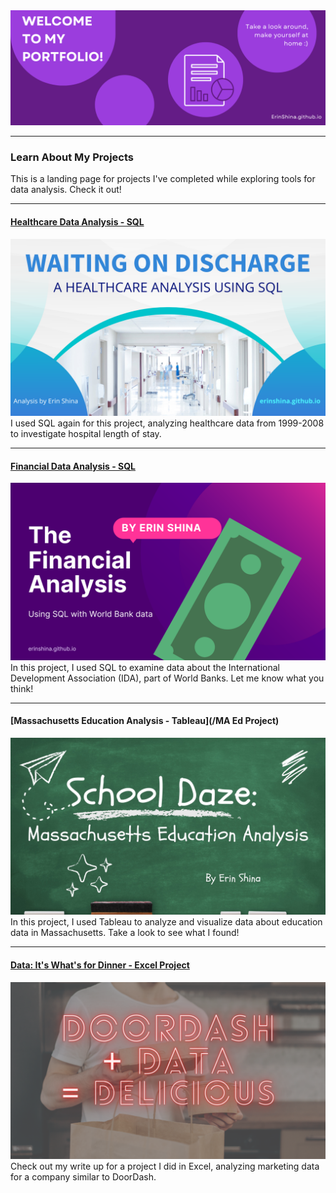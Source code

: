 <img src="images/site header.png?raw=true"/>

---

### Learn About My Projects
This is a landing page for projects I've completed while exploring tools for data analysis. Check it out!

---
#### [Healthcare Data Analysis - SQL](https://www.linkedin.com/pulse/waiting-discharge-analysis-length-hospital-stay-erin-shina/)
[<img src="images/Healthcare Analysis Header.png?raw=true"/>](https://www.linkedin.com/pulse/waiting-discharge-analysis-length-hospital-stay-erin-shina/)
I used SQL again for this project, analyzing healthcare data from 1999-2008 to investigate hospital length of stay. 

---
#### [Financial Data Analysis - SQL](https://www.linkedin.com/pulse/i-like-big-banks-cannot-lie-erin-shina/?trackingId=agvQsnThRJWKk2pESFuvRw%3D%3D)
[<img src="images/By Erin Shina.png?raw=true"/>](https://www.linkedin.com/pulse/i-like-big-banks-cannot-lie-erin-shina/?trackingId=agvQsnThRJWKk2pESFuvRw%3D%3D)
In this project, I used SQL to examine data about the International Development Association (IDA), part of World Banks. Let me know what you think!

---
#### [Massachusetts Education Analysis - Tableau](/MA Ed Project)
<img src="images/MA Ed Cover.jpg?raw=true"/>
In this project, I used Tableau to analyze and visualize data about education data in Massachusetts. Take a look to see what I found!

---
#### [Data: It's What's for Dinner - Excel Project](https://www.linkedin.com/pulse/data-its-whats-dinner-erin-shina/?trk=public_profile-settings_article_view)
[<img src="images/DoorDash + Data = Delicious.png?raw=true"/>](https://www.linkedin.com/pulse/data-its-whats-dinner-erin-shina/?trk=public_profile-settings_article_view)
Check out my write up for a project I did in Excel, analyzing marketing data for a company similar to DoorDash.


